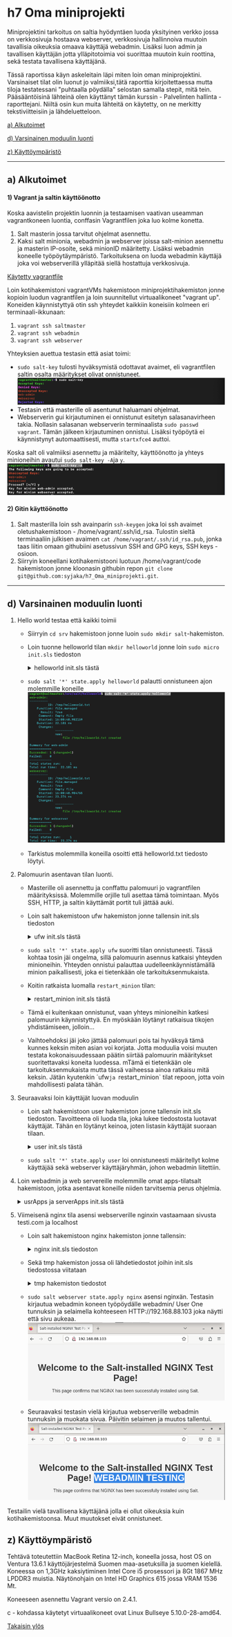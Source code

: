 # h7 Oma miniprojekti

Miniprojektini tarkoitus on saltia hyödyntäen luoda yksityinen verkko jossa on verkkosivuja hostaava webserver, verkkosivuja hallinnoiva muutoin tavallisia oikeuksia omaava käyttäjä webadmin. Lisäksi luon admin ja tavallisen käyttäjän jotta ylläpitotoimia voi suorittaa muutoin kuin roottina, sekä testata tavallisena käyttäjänä.

Tässä raportissa käyn askeleitain läpi miten loin oman miniprojektini. Varsinaiset tilat olin luonut jo valmiiksi,tätä raporttia kirjoitettaessa mutta  tiloja testatessani  "puhtaalla pöydälla" selostan samalla stepit, mitä tein. Pääsääntöisinä lähteinä olen käyttänyt tämän kurssin - Palvelinten hallinta - raporttejani. Niiltä osin kun muita lähteitä on käytetty, on ne merkitty tekstiviitteisiin ja lähdeluetteloon.

[a) Alkutoimet](https://github.com/syjaka/Palvelinten-Hallinta-2024/blob/main/h7_Oma_miniprojekti.md#a-alkutoimet)

[d) Varsinainen moduulin luonti](https://github.com/syjaka/Palvelinten-Hallinta-2024/blob/main/h7_Oma_miniprojekti.md#d-varsinainen-moduulin-luonti)

[z) Käyttöympäristö](https://github.com/syjaka/Palvelinten-Hallinta-2024/blob/main/h7_Oma_miniprojekti.md#z-k%C3%A4ytt%C3%B6ymp%C3%A4rist%C3%B6)


---
##  a) Alkutoimet

#### 1) Vagrant ja saltin käyttöönotto

Koska aavistelin projektin luonnin ja testaamisen vaativan useamman vagrantkoneen luontia, conffasin Vagrantfilen joka luo kolme konetta.
1. Salt masterin jossa tarvitut ohjelmat asennettu.
2. Kaksi salt minionia, webadmin ja webserver joissa salt-minion asennettu ja masterin IP-osoite, sekä minionID määritetty. Lisäksi webadmin koneelle työpöytäympäristö. Tarkoituksena on luoda webadmin käyttäjä joka  voi webserverillä ylläpitää siellä hostattuja verkkosivuja.

[Käytetty vagrantfile](https://github.com/syjaka/h7_Oma_miniprojekti/blob/main/Vagrantfile)

Loin kotihakemistoni vagrantVMs hakemistoon miniprojektihakemiston jonne kopioin luodun vagrantfilen ja loin suunnitellut virtuaalikoneet "vagrant up".
Koneiden käynnistyttyä otin ssh yhteydet kaikkiin koneisiin kolmeen eri terminaali-ikkunaan:
1. `vagrant ssh saltmaster`
2. `vagrant ssh webadmin`
3. `vagrant ssh webserver`

Yhteyksien auettua testasin että asiat toimi:
- `sudo salt-key` tulosti hyväksymistä odottavat avaimet, eli vagrantfilen saltin osalta määritykset olivat onnistuneet.
  ![h7-001](https://github.com/syjaka/Palvelinten-Hallinta-2024/blob/main/images/h7-001.png)
- Testasin että masterille oli asentunut haluamani ohjelmat.
- Webserverin gui kirjautuminen ei onnistunut esitetyn salasanavirheen takia. Nollasin salasanan webserverin terminaalista `sudo passwd vagrant`. Tämän jälkeen kirjautuminen onnistui.
  Lisäksi työpöytä ei käynnistynyt automaattisesti, mutta `startxfce4` auttoi.

Koska salt oli valmiiksi asennettu ja määritelty, käyttöönotto ja yhteys minioneihin avautui `sudo salt-key -A`ja `y`.
![h7-002](https://github.com/syjaka/Palvelinten-Hallinta-2024/blob/main/images/h7-002.png)

#### 2) Gitin käyttöönotto

1. Salt masterilla loin ssh avainparin `ssh-keygen` joka loi ssh avaimet oletushakemistoon - /home/vagrant/.ssh/id_rsa. Tulostin sieltä terminaaliin julkisen avaimen `cat /home/vagrant/.ssh/id_rsa.pub`, jonka taas liitin omaan githubiini asetussivun SSH and GPG keys, SSH keys -osioon.
2. Siirryin koneellani kotihakemistooni luotuun /home/vagrant/code hakemistoon jonne kloonasin githubin repon `git clone git@github.com:syjaka/h7_Oma_miniprojekti.git`.  

---

## d) Varsinainen moduulin luonti

1. Hello world testaa että kaikki toimii
    - Siirryin `cd srv` hakemistoon jonne luoin `sudo mkdir salt`-hakemiston.
    - Loin tuonne helloworld tilan `mkdir helloworld` jonne loin `sudo micro init.sls` tiedoston
      <details>
      <summary>helloworld init.sls tästä</summary>
        
          /tmp/helloworld.txt:
            file.managed
      </details>
    - `sudo salt '*' state.apply helloworld` palautti onnistuneen ajon molemmille koneille
      ![h7-003](https://github.com/syjaka/Palvelinten-Hallinta-2024/blob/main/images/h7-003.png)
    - Tarkistus molemmilla koneilla osoitti että helloworld.txt tiedosto löytyi.

2. Palomuurin asentavan tilan luonti.
    - Masterille oli asennettu ja conffattu palomuuri jo vagrantfilen määrityksissä. Molemmille orjille tuli asettaa tämä toimintaan. Myös SSH, HTTP, ja saltin käyttämät portit tuli jättää auki.
    - Loin salt hakemistoon ufw hakemiston jonne tallensin init.sls tiedoston
      <details>
      <summary> ufw init.sls tästä</summary>
      
          ufw:
            pkg.installed
          
          ufw.service:
            service.running:
              - require:
                - pkg: ufw
              - cmd.run:
                - name: 'ufw enable'
                - unless: 'ufw status | grep active'
          
          'ufw allow 22/tcp':
            cmd.run:
              - unless: "ufw status verbose | grep '^22/tcp'"
          
          'ufw allow 80/tcp':
            cmd.run:
              - unless: "ufw status verbose | grep '^80/tcp'"
          
          'ufw allow 4505/tcp':
            cmd.run:
              - unless: "ufw status verbose | grep '^4505/tcp'"
          
          'ufw allow 4506/tcp':
            cmd.run:
              - unless: "ufw status verbose | grep '^4506/tcp'"

      </details>
    - `sudo salt '*' state.apply ufw` suoritti tilan onnistuneesti. Tässä kohtaa tosin jäi ongelma, sillä palomuurin asennus katkaisi yhteyden minioneihin. Yhteyden onnistui palauttaa uudelleenkäynnistämällä minion paikallisesti, joka ei tietenkään ole tarkoituksenmukaista.
    - Koitin ratkaista luomalla `restart_minion` tilan:
      
      <details>
      <summary> restart_minion init.sls tästä</summary>
      
          restart_minion:
          cmd.run:
              - name: 'systemctl restart salt-minion'
              - onchanges:
                - cmd: 'ufw allow 22/tcp'
                - cmd: 'ufw allow 80/tcp'
                - cmd: 'ufw allow 4505/tcp'
                - cmd: 'ufw allow 4506/tcp'
   
    - Tämä ei kuitenkaan onnistunut, vaan yhteys minioneihin katkesi palomuurin käynnistyttyä. En myöskään löytänyt ratkaisua tikojen yhdistämiseen, jolloin...
    - Vaihtoehdoksi jäi joko jättää palomuuri pois tai hyväksyä tämä kunnes keksin miten asian voi korjata. Jotta moduulia voisi muuten testata kokonaisuudessaan päätin siirtää palomuurin määritykset suoritettavaksi koneita luodessa. mTämä ei tietenkään ole tarkoituksenmukaista mutta tässä vaiheessa ainoa ratkaisu mitä keksin. Jätän kyutenkin ´ufw`ja `restart_minion` tilat repoon, jotta voin mahdollisesti palata tähän.

      
3. Seuraavaksi loin käyttäjät luovan moduulin
    - Loin salt hakemistoon user hakemiston jonne tallensin init.sls tiedoston. Tavoitteena oli luoda tila, joka lukee tiedostosta luotavat käyttäjät. Tähän en löytänyt keinoa, joten listasin käyttäjät suoraan tilaan.
      <details>
      <summary> user init.sls tästä</summary>
        
          create_groups:
            group.present:
              - names:
                - webserver
          
          admin:
            user.present:
              - name: admin
              - fullname: Admin
              - shell: /bin/bash
              - uid: 1001
              - groups:
                - users
                - sudo
                - webserver
              - home: /home/admin
              - password: $1$bTZqB.KC$M1Silm8xtymp4nhSyRa0x0   # Admin
          
          webadmin:
            user.present:
              - name: webadmin
              - fullname: User One
              - shell: /bin/bash
              - uid: 2001
              - groups:
                - users
                - webserver
              - home: /home/webadmin
              - password: $1$m61LQpa5$KICoJcAk7O.XWzu3/YcYB1    # User One
          
          basic:
            user.present:
              - name: basic
              - fullname: User Two
              - shell: /bin/bash
              - uid: 3001
              - groups:
                - users
              - home: /home/basic
              - password: $1$z6y5IghC$sgtr0efVyO1aF9MP443On/    # User Two
   
    - `sudo salt '*' state.apply user` loi onnistuneesti määritellyt kolme käyttäjää sekä webserver käyttäjäryhmän, johon webadmin liitettiin.
4. Loin webadmin ja web servereille molemmille omat apps-tilatsalt hakemistoon, jotka asentavat koneille niiden tarvitsemia perus ohjelmia.
       <details>
          <summary> usrApps ja serverApps init.sls tästä</summary>esh
   UserApps
   
            usrApps:
              pkg.installed:
                - pkgs:
                  - git
                  - bash-completion
                  - pwgen
                  - micro
                  - ssh
                  - tree
                  - wget
                  - curl
   ServerApps
   
             serverApps:
            pkg.installed:
              - pkgs:
                - git
                - bash-completion
                - micro
                - ssh
                - curl
   
   <details>
    - `sudo salt webadmin state.apply usrApps`ja `sudo salt webadmin state.apply serverApps` asensi webadminille halutut ohjelmat
6. Viimeisenä nginx tila asensi webserverille nginxin vastaamaan sivusta testi.com ja localhost
    - Loin salt hakemistoon nginx hakemiston jonne tallensin:
      <details>
      <summary> nginx init.sls tiedoston</summary>

          nginx:
            pkg.installed
          
          /etc/nginx/sites-available/testi.com:
            file.managed:
              - source: "salt://nginx/tmp/testi.com"
           
          /etc/nginx/sites-enabled/default:
             file.absent
          
          /etc/nginx/sites-enabled/testi.com:
            file.symlink:
              - target: "../sites-available/testi.com"
           
          /home/vagrant/nginx:
             file.directory:
               - name: /home/vagrant/nginx/
               - group: webserver
               - dir_mode: 775
          
          /home/vagrant/nginx/public_html:
             file.directory:
               - name: /home/vagrant/nginx/public_html/
               - group: webserver
               - dir_mode: 775
               - unless: test -d /home/vagrant/nginx/public_html
          
          /home/vagrant/nginx/public_html/index.html:
             file.managed:
               - source: "salt://nginx/tmp/index.html"
               - group: webserver
               - mode: 664
               - unless: test -f /home/vagrant/nginx/public_html/index.html
          
          /etc/hosts:
                 file.managed:
                   - source: "salt://nginx/tmp/hosts"
          
          nginx.service:
            service.running:
              - name: nginx
              - enable: True
              - restart: True
              - watch:
                - file: /etc/nginx/sites-available/testi.com
                - file: /etc/nginx/sites-enabled/testi.com
                - file: /home/vagrant/nginx/public_html/index.html
    



   - Sekä tmp hakemiston jossa oli lähdetiedostot joihin init.sls tiedostossa viitataan
     <details>
      <summary> tmp hakemiston tiedostot </summary>
     hosts:
                    
                              127.0.0.1	          localhost
                              127.0.0.2	          bullseye
                              ff02::1		ip6-allnodes
                              ff02::2		ip6-allrouters
                              
                              127.0.1.1          webserver
                    
     index.html:
                    
          
                  <!DOCTYPE html>
                  <html lang="en">
                  <head>
                      <meta charset="UTF-8">
                      <meta name="viewport" content="width=device-width, initial-scale=1.0">
                      <title>Salt-installed NGINX Test Page</title>
                      <style>
                          body {
                              font-family: Arial, sans-serif;
                              margin: 0;
                              padding: 0;
                              background-color: #f4f4f4;
                              color: #333;
                              text-align: center;
                              padding-top: 50px;
                          }
                          h1 {
                              font-size: 36px;
                              margin-bottom: 20px;
                          }
                          p {
                              font-size: 18px;
                              margin-bottom: 20px;
                          }
                      </style>
                  </head>
                  <body>
                      <h1>Welcome to the Salt-installed NGINX Test Page!</h1>
                      <p>This page confirms that NGINX has been successfully installed using Salt.</p>
                  </body>
                  </html>
          
     testi.com ngnx-conf tiedosto:
              
                      server {
                          listen 80;  
                          server_name localhost;
                      
                          root /home/vagrant/nginx/public_html;  
                          index index.html;  
                      
                          location / {
                              try_files $uri $uri/ =404;  
                          }
                      }
                  
          <details>

            
   - `sudo salt webserver state.apply nginx`  asensi nginxän. Testasin kirjautua webadmin koneen työpöydälle webadmin/ User One tunnuksin ja selaimella kohteeseen HTTP://192.168.88.103 joka näytti että sivu aukeaa.
     ![h7-004](https://github.com/syjaka/Palvelinten-Hallinta-2024/blob/main/images/!h7-004.png)
   - Seuraavaksi testasin vielä kirjautua webserverille webadmin tunnuksin ja muokata sivua. Päivitin selaimen ja muutos tallentui.
     ![h7-005](https://github.com/syjaka/Palvelinten-Hallinta-2024/blob/main/images/h7-005.png)
  
Testailin vielä tavallisena käyttäjänä jolla ei ollut oikeuksia kuin kotihakemistoonsa. Muut muutokset eivät onnistuneet.

## z) Käyttöympäristö
Tehtävä toteutettiin MacBook Retina 12-inch, koneella jossa, host OS on Ventura 13.6.1 käyttöjärjestelmä Suomen maa-asetuksilla ja suomen kielellä. Koneessa on 1,3GHz kaksiytiminen Intel Core i5 prosessori ja 8Gt 1867 MHz LPDDR3 muistia. Näytönohjain on Intel HD Graphics 615 jossa VRAM 1536 Mt.

Koneeseen asennettu Vagrant versio on 2.4.1.

c - kohdassa käytetyt virtuaalikoneet ovat Linux Bullseye 5.10.0-28-amd64.

[Takaisin ylös](https://github.com/syjaka/Palvelinten-Hallinta-2024/blob/main/h7_Oma_miniprojekti.md#h7-oma-miniprojekti)
